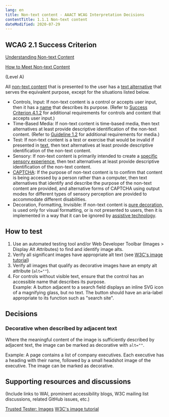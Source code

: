 ```yaml
---
lang: en
title: Non-text content - AAACT WCAG Interpretation Decisions
contentTitle: 1.1.1 Non-text content
dateModified: 2020-07-29
---
```


## WCAG 2.1 Success Criterion

[Understanding Non-text Content](http://www.w3.org/WAI/WCAG21/Understanding/non-text-content.html)

[How to Meet Non-text Content](http://www.w3.org/WAI/WCAG21/quickref/#non-text-content)

(Level A)

All [non-text content](http://www.w3.org/TR/WCAG21/#dfn-non-text-content) that is presented to the user has a [text alternative](http://www.w3.org/TR/WCAG21/#dfn-text-alternative) that serves the equivalent purpose, except for the situations listed below.

-   Controls, Input: If non-text content is a control or accepts user input, then it has a [name](http://www.w3.org/TR/WCAG21/#dfn-name) that describes its purpose. (Refer to [Success Criterion 4.1.2](http://www.w3.org/TR/WCAG21/#name-role-value) for additional requirements for controls and content that accepts user input.)
-   Time-Based Media: If non-text content is time-based media, then text alternatives at least provide descriptive identification of the non-text content. (Refer to [Guideline 1.2](http://www.w3.org/TR/WCAG21/#time-based-media) for additional requirements for media.)
-   Test: If non-text content is a test or exercise that would be invalid if presented in [text](http://www.w3.org/TR/WCAG21/#dfn-text), then text alternatives at least provide descriptive identification of the non-text content.
-   Sensory: If non-text content is primarily intended to create a [specific sensory experience,](http://www.w3.org/TR/WCAG21/#dfn-specific-sensory-experience) then text alternatives at least provide descriptive identification of the non-text content.
-   [CAPTCHA](http://www.w3.org/TR/WCAG21/#dfn-captcha): If the purpose of non-text content is to confirm that content is being accessed by a person rather than a computer, then text alternatives that identify and describe the purpose of the non-text content are provided, and alternative forms of CAPTCHA using output modes for different types of sensory perception are provided to accommodate different disabilities.
-   Decoration, Formatting, Invisible: If non-text content is [pure decoration,](http://www.w3.org/TR/WCAG21/#dfn-pure-decoration) is used only for visual formatting, or is not presented to users, then it is implemented in a way that it can be ignored by [assistive technology](http://www.w3.org/TR/WCAG21/#dfn-assistive-technologies).

## How to test

1. Use an automated testing tool and/or Web Developer Toolbar (Images > Display Alt Attributes) to find and identify image alts.
1. Verify all significant images have appropriate alt text (see [W3C's image tutorial](https://www.w3.org/WAI/tutorials/images/))
1. Verify all images that qualify as decorative images have an empty alt attribute (`alt=""`).
1. For controls without visible text, ensure that the control has an accessible name that describes its purpose.  
Example: A button adjacent to a search field displays an inline SVG icon of a magnifying glass, but no text. The button should have an aria-label appropriate to its function such as "search site".


## Decisions

### Decorative when described by adjacent text

Where the meaningful content of the image is sufficiently described by adjacent text, the image can be marked as decorative with `alt=""`.

Example: A page contains a list of company executives. Each executive has a heading with their name, followed by a small headshot image of the executive. The image can be marked as decorative.

## Supporting resources and discussions

(Include links to WAI, prominent accessibility blogs, W3C mailing list discussions, related GitHub issues, etc.)

[Trusted Tester: Images](https://section508coordinators.github.io/TrustedTester/images.html)
[W3C's image tutorial](https://www.w3.org/WAI/tutorials/images/)
